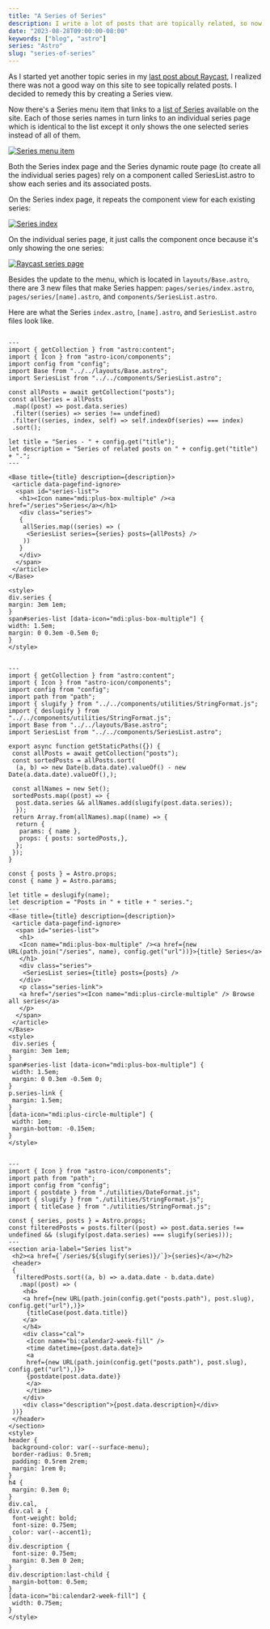 ```yaml
---
title: "A Series of Series"
description: I write a lot of posts that are topically related, so now I can lump posts together in a series.
date: "2023-08-28T09:00:00-08:00"
keywords: ["blog", "astro"]
series: "Astro"
slug: "series-of-series"
---
```


As I started yet another topic series in my [last post about Raycast](https://scottwillsey.com/raycasting/), I realized there was not a good way on this site to see topically related posts. I decided to remedy this by creating a Series view.

Now there's a Series menu item that links to a [list of Series](https://scottwillsey.com/series/) available on the site. Each of those series names in turn links to an individual series page which is identical to the list except it only shows the one selected series instead of all of them.

[![Series menu item](../../assets/images/posts/SeriesMenuOption-53365F54-B543-4250-951B-96724AA21BB9.png)](/images/posts/SeriesMenuOption-53365F54-B543-4250-951B-96724AA21BB9.jpg)

Both the Series index page and the Series dynamic route page (to create all the individual series pages) rely on a component called SeriesList.astro to show each series and its associated posts.

On the Series index page, it repeats the component view for each existing series:

[![Series index](../../assets/images/posts/SeriesList-E3901C05-812E-4399-8615-F73FA46A222C.png)](/images/posts/SeriesList-E3901C05-812E-4399-8615-F73FA46A222C.jpg)

On the individual series page, it just calls the component once because it's only showing the one series:

[![Raycast series page](../../assets/images/posts/RaycastSeries-5994E4D3-7E86-4533-8A31-B4958A16173E.png)](/images/posts/RaycastSeries-5994E4D3-7E86-4533-8A31-B4958A16173E.jpg)

Besides the update to the menu, which is located in `layouts/Base.astro`, there are 3 new files that make Series happen: `pages/series/index.astro`, `pages/series/[name].astro`, and `components/SeriesList.astro`.

Here are what the Series `index.astro`, `[name].astro`, and `SeriesList.astro` files look like.

```astro title="series/index.astro"

---
import { getCollection } from "astro:content";
import { Icon } from "astro-icon/components";
import config from "config";
import Base from "../../layouts/Base.astro";
import SeriesList from "../../components/SeriesList.astro";

const allPosts = await getCollection("posts");
const allSeries = allPosts
 .map((post) => post.data.series)
 .filter((series) => series !== undefined)
 .filter((series, index, self) => self.indexOf(series) === index)
 .sort();

let title = "Series - " + config.get("title");
let description = "Series of related posts on " + config.get("title") + ".";
---

<Base title={title} description={description}>
 <article data-pagefind-ignore>
  <span id="series-list">
   <h1><Icon name="mdi:plus-box-multiple" /><a href="/series">Series</a></h1>
   <div class="series">
   {
    allSeries.map((series) => (
     <SeriesList series={series} posts={allPosts} />
    ))
   }
   </div>
  </span>
 </article>
</Base>

<style>
div.series {
margin: 3em 1em;
}
span#series-list [data-icon="mdi:plus-box-multiple"] {
width: 1.5em;
margin: 0 0.3em -0.5em 0;
}
</style>
```  
  
```astro title="[name].astro"

---
import { getCollection } from "astro:content";
import { Icon } from "astro-icon/components";
import config from "config";
import path from "path";
import { slugify } from "../../components/utilities/StringFormat.js";
import { deslugify } from "../../components/utilities/StringFormat.js";
import Base from "../../layouts/Base.astro";
import SeriesList from "../../components/SeriesList.astro";

export async function getStaticPaths({}) {
 const allPosts = await getCollection("posts");
 const sortedPosts = allPosts.sort(
  (a, b) => new Date(b.data.date).valueOf() - new Date(a.data.date).valueOf(),);

 const allNames = new Set();
 sortedPosts.map((post) => {
  post.data.series && allNames.add(slugify(post.data.series));
  });
 return Array.from(allNames).map((name) => {
  return {
   params: { name },
   props: { posts: sortedPosts,},
  };
 });
}

const { posts } = Astro.props;
const { name } = Astro.params;

let title = deslugify(name);
let description = "Posts in " + title + " series.";
---
<Base title={title} description={description}>
 <article data-pagefind-ignore>
  <span id="series-list">
   <h1>
   <Icon name="mdi:plus-box-multiple" /><a href={new URL(path.join("/series", name), config.get("url"))}>{title} Series</a>
   </h1>
   <div class="series">
    <SeriesList series={title} posts={posts} />
   </div>
   <p class="series-link">
   <a href="/series"><Icon name="mdi:plus-circle-multiple" /> Browse all series</a>
   </p>
  </span>
 </article>
</Base>
<style>
 div.series {
 margin: 3em 1em;
}
span#series-list [data-icon="mdi:plus-box-multiple"] {
 width: 1.5em;
 margin: 0 0.3em -0.5em 0;
}
p.series-link {
 margin: 1.5em;
}
[data-icon="mdi:plus-circle-multiple"] {
 width: 1em;
 margin-bottom: -0.15em;
}
</style>
```  
  
```astro title="SeriesList.astro"

---
import { Icon } from "astro-icon/components";
import path from "path";
import config from "config";
import { postdate } from "./utilities/DateFormat.js";
import { slugify } from "./utilities/StringFormat.js";
import { titleCase } from "./utilities/StringFormat.js";

const { series, posts } = Astro.props;
const filteredPosts = posts.filter((post) => post.data.series !== undefined && (slugify(post.data.series) === slugify(series)));
---
<section aria-label="Series list">
 <h2><a href={`/series/${slugify(series)}/`}>{series}</a></h2>
 <header>
 {
  filteredPosts.sort((a, b) => a.data.date - b.data.date)
   .map((post) => (
    <h4>
    <a href={new URL(path.join(config.get("posts.path"), post.slug), config.get("url"),)}>
     {titleCase(post.data.title)}
    </a>
    </h4>
    <div class="cal">
     <Icon name="bi:calendar2-week-fill" />
     <time datetime={post.data.date}>
     <a
     href={new URL(path.join(config.get("posts.path"), post.slug), config.get("url"),)}>
     {postdate(post.data.date)}
     </a>
     </time>
    </div>
    <div class="description">{post.data.description}</div>
 ))}
 </header>
</section>
<style>
header {
 background-color: var(--surface-menu);
 border-radius: 0.5rem;
 padding: 0.5rem 2rem;
 margin: 1rem 0;
}
h4 {
 margin: 0.3em 0;
}
div.cal,
div.cal a {
 font-weight: bold;
 font-size: 0.75em;
 color: var(--accent1);
}
div.description {
 font-size: 0.75em;
 margin: 0.3em 0 2em;
}
div.description:last-child {
 margin-bottom: 0.5em;
}
[data-icon="bi:calendar2-week-fill"] {
 width: 0.75em;
}
</style>

```

